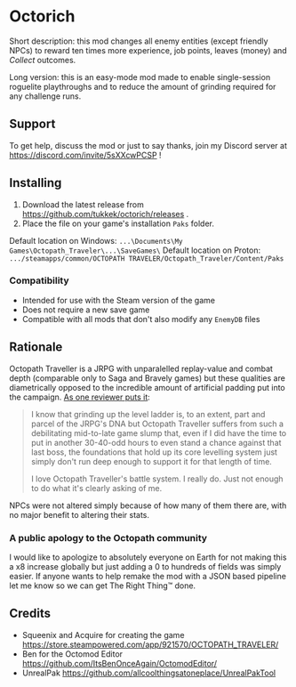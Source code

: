 # Octorich

Short description: this mod changes all enemy entities (except friendly NPCs) to reward ten times more experience, job points, leaves (money) and *Collect* outcomes.

Long version: this is an easy-mode mod made to enable single-session roguelite playthroughs and to reduce the amount of grinding required for any challenge runs.

## Support

To get help, discuss the mod or just to say thanks, join my Discord server at https://discord.com/invite/5sXXcwPCSP !

## Installing

1. Download the latest release from https://github.com/tukkek/octorich/releases .
2. Place the file on your game's installation `Paks` folder.

Default location on Windows: `...\Documents\My Games\Octopath_Traveler\...\SaveGames\`
Default location on Proton: `.../steamapps/common/OCTOPATH TRAVELER/Octopath_Traveler/Content/Paks`

### Compatibility

* Intended for use with the Steam version of the game
* Does not require a new save game
* Compatible with all mods that don't also modify any `EnemyDB` files

## Rationale

Octopath Traveller is a JRPG with unparalelled replay-value and combat depth (comparable only to Saga and Bravely games) but these qualities are diametrically opposed to the incredible amount of artificial padding put into the campaign. [As one reviewer puts it](https://www.rockpapershotgun.com/octopath-traveler-pc-review):

> I know that grinding up the level ladder is, to an extent, part and parcel of the JRPG's DNA but Octopath Traveller suffers from such a debilitating mid-to-late game slump that, even if I did have the time to put in another 30-40-odd hours to even stand a chance against that last boss, the foundations that hold up its core levelling system just simply don't run deep enough to support it for that length of time.
> 
>  I love Octopath Traveller's battle system. I really do. Just not enough to do what it's clearly asking of me.

NPCs were not altered simply because of how many of them there are, with no major benefit to altering their stats.

### A public apology to the Octopath community

I would like to apologize to absolutely everyone on Earth for not making this a x8 increase globally but just adding a 0 to hundreds of fields was simply easier. If anyone wants to help remake the mod with a JSON based pipeline let me know so we can get The Right Thing™ done.

## Credits

* Squeenix and Acquire for creating the game https://store.steampowered.com/app/921570/OCTOPATH_TRAVELER/
* Ben for the Octomod Editor https://github.com/ItsBenOnceAgain/OctomodEditor/
* UnrealPak https://github.com/allcoolthingsatoneplace/UnrealPakTool
